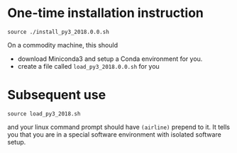 # One-time installation instruction
```
source ./install_py3_2018.0.0.sh
```
On a commodity machine, this should 
* download Miniconda3 and setup a Conda environment for you.
* create a file called `load_py3_2018.0.0.sh` for you

# Subsequent use
```
source load_py3_2018.sh
``` 
and your linux command prompt should have `(airline)` prepend to it.
It tells you that you are in a special software environment with isolated 
software setup.

